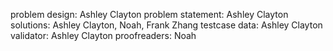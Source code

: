 problem design: Ashley Clayton
problem statement: Ashley Clayton
solutions: Ashley Clayton, Noah, Frank Zhang
testcase data: Ashley Clayton
validator: Ashley Clayton
proofreaders: Noah
